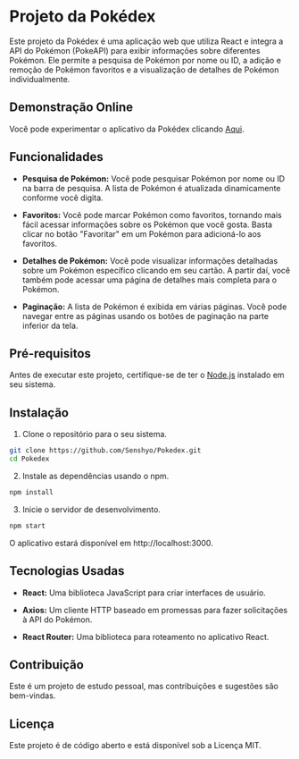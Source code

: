 # Projeto da Pokédex

Este projeto da Pokédex é uma aplicação web que utiliza React e integra a API do Pokémon (PokeAPI) para exibir informações sobre diferentes Pokémon. Ele permite a pesquisa de Pokémon por nome ou ID, a adição e remoção de Pokémon favoritos e a visualização de detalhes de Pokémon individualmente.

## Demonstração Online

Você pode experimentar o aplicativo da Pokédex clicando [Aqui](https://pokedex-tau-hazel.vercel.app/).

## Funcionalidades

- **Pesquisa de Pokémon:** Você pode pesquisar Pokémon por nome ou ID na barra de pesquisa. A lista de Pokémon é atualizada dinamicamente conforme você digita.

- **Favoritos:** Você pode marcar Pokémon como favoritos, tornando mais fácil acessar informações sobre os Pokémon que você gosta. Basta clicar no botão "Favoritar" em um Pokémon para adicioná-lo aos favoritos.

- **Detalhes de Pokémon:** Você pode visualizar informações detalhadas sobre um Pokémon específico clicando em seu cartão. A partir daí, você também pode acessar uma página de detalhes mais completa para o Pokémon.

- **Paginação:** A lista de Pokémon é exibida em várias páginas. Você pode navegar entre as páginas usando os botões de paginação na parte inferior da tela.

## Pré-requisitos

Antes de executar este projeto, certifique-se de ter o [Node.js](https://nodejs.org/) instalado em seu sistema.

## Instalação

1. Clone o repositório para o seu sistema.

```bash
git clone https://github.com/Senshyo/Pokedex.git
cd Pokedex
```

2. Instale as dependências usando o npm.

```bash
npm install
```
3. Inicie o servidor de desenvolvimento.

```bash
npm start
```

O aplicativo estará disponível em http://localhost:3000.

## Tecnologias Usadas

- **React:** Uma biblioteca JavaScript para criar interfaces de usuário.

- **Axios:** Um cliente HTTP baseado em promessas para fazer solicitações à API do Pokémon.

- **React Router:** Uma biblioteca para roteamento no aplicativo React.

## Contribuição

Este é um projeto de estudo pessoal, mas contribuições e sugestões são bem-vindas.

## Licença

Este projeto é de código aberto e está disponível sob a Licença MIT.
